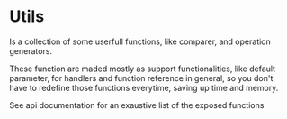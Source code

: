 Utils
===

Is a collection of some userfull functions, like comparer, and operation generators.

These function are maded mostly as support functionalities, like default parameter, for handlers and function reference in general, so you don't have to redefine those functions everytime, saving up time and memory.

See api documentation for an exaustive list of the exposed functions
